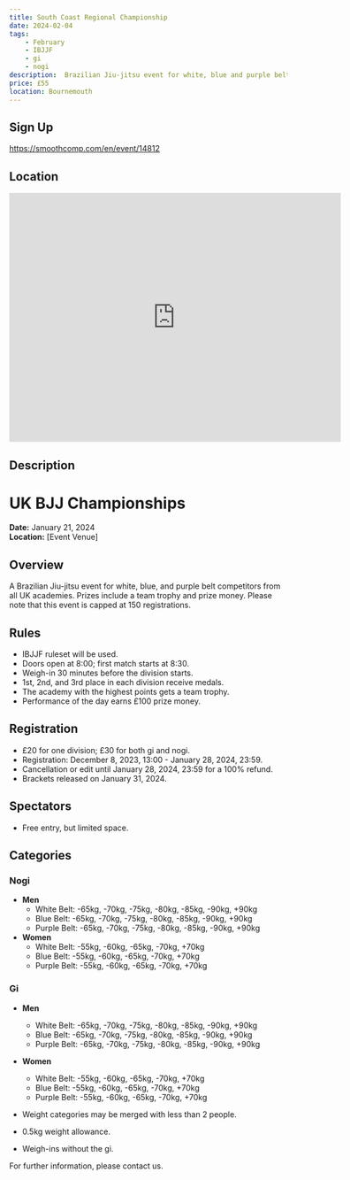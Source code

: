 ```yaml
---
title: South Coast Regional Championship
date: 2024-02-04
tags:
    - February
    - IBJJF
    - gi 
    - nogi 
description:  Brazilian Jiu-jitsu event for white, blue and purple belt competitors
price: £55
location: Bournemouth
---
```

## Sign Up
https://smoothcomp.com/en/event/14812

## Location
<iframe src="https://www.google.com/maps/embed?pb=!1m17!1m12!1m3!1d2523.984646083525!2d-1.9272009234246075!3d50.757318371652374!2m3!1f0!2f0!3f0!3m2!1i1024!2i768!4f13.1!3m2!1m1!2zNTDCsDQ1JzI2LjQiTiAxwrA1NScyOC43Ilc!5e0!3m2!1sen!2suk!4v1703105154407!5m2!1sen!2suk" width="600" height="450" style="border:0;" allowfullscreen="" loading="lazy" referrerpolicy="no-referrer-when-downgrade"></iframe>

## Description
# UK BJJ Championships

**Date:** January 21, 2024  
**Location:** [Event Venue]

## Overview
A Brazilian Jiu-jitsu event for white, blue, and purple belt competitors from all UK academies. Prizes include a team trophy and prize money. Please note that this event is capped at 150 registrations.

## Rules
- IBJJF ruleset will be used.
- Doors open at 8:00; first match starts at 8:30.
- Weigh-in 30 minutes before the division starts.
- 1st, 2nd, and 3rd place in each division receive medals.
- The academy with the highest points gets a team trophy.
- Performance of the day earns £100 prize money.

## Registration
- £20 for one division; £30 for both gi and nogi.
- Registration: December 8, 2023, 13:00 - January 28, 2024, 23:59.
- Cancellation or edit until January 28, 2024, 23:59 for a 100% refund.
- Brackets released on January 31, 2024.

## Spectators
- Free entry, but limited space.

## Categories
### Nogi
- **Men**
  - White Belt: -65kg, -70kg, -75kg, -80kg, -85kg, -90kg, +90kg
  - Blue Belt: -65kg, -70kg, -75kg, -80kg, -85kg, -90kg, +90kg
  - Purple Belt: -65kg, -70kg, -75kg, -80kg, -85kg, -90kg, +90kg
- **Women**
  - White Belt: -55kg, -60kg, -65kg, -70kg, +70kg
  - Blue Belt: -55kg, -60kg, -65kg, -70kg, +70kg
  - Purple Belt: -55kg, -60kg, -65kg, -70kg, +70kg

### Gi
- **Men**
  - White Belt: -65kg, -70kg, -75kg, -80kg, -85kg, -90kg, +90kg
  - Blue Belt: -65kg, -70kg, -75kg, -80kg, -85kg, -90kg, +90kg
  - Purple Belt: -65kg, -70kg, -75kg, -80kg, -85kg, -90kg, +90kg
- **Women**
  - White Belt: -55kg, -60kg, -65kg, -70kg, +70kg
  - Blue Belt: -55kg, -60kg, -65kg, -70kg, +70kg
  - Purple Belt: -55kg, -60kg, -65kg, -70kg, +70kg

- Weight categories may be merged with less than 2 people.
- 0.5kg weight allowance.
- Weigh-ins without the gi.

For further information, please contact us.
